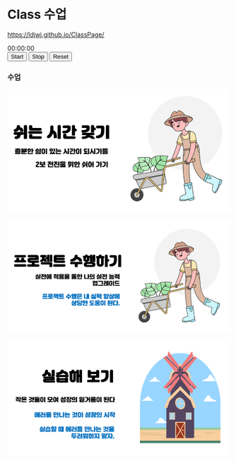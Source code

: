 # Class 수업
https://ldjwj.github.io/ClassPage/

<html>
<div id="stopwatch">00:00:00</div>
<button onclick="startStopwatch()">Start</button>
<button onclick="stopStopwatch()">Stop</button>
<button onclick="resetStopwatch()">Reset</button>  
</html>


### 수업
![프로젝트 수행](class_status01.png)
<br>
<br>
![쉬는 시간](class_status02.png)
<br>
<br>
![실습 시간](class_status03.png)
